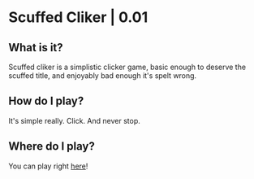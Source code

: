 # Scuffed Cliker | 0.01
## What is it?
Scuffed cliker is a simplistic clicker game, basic enough to deserve the scuffed title, and enjoyably bad enough it's spelt wrong.
## How do I play?
It's simple really. Click. And never stop.

## Where do I play?
You can play right [here](https://Scuffed-Cliker.enbymisha.repl.co)!